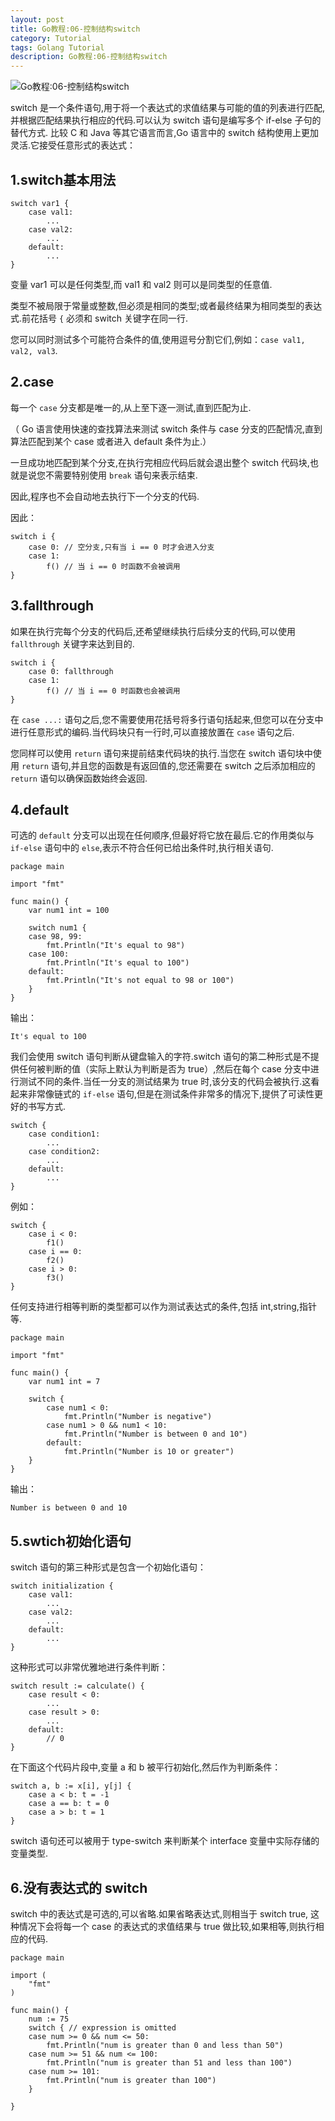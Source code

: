 ```yaml
---
layout: post
title: Go教程:06-控制结构switch
category: Tutorial
tags: Golang Tutorial
description: Go教程:06-控制结构switch
---
```


![Go教程:06-控制结构switch](/assets/image/golang_switch.jpg)

switch 是一个条件语句,用于将一个表达式的求值结果与可能的值的列表进行匹配,并根据匹配结果执行相应的代码.可以认为 switch 语句是编写多个 if-else 子句的替代方式. 比较 C 和 Java 等其它语言而言,Go 语言中的 switch 结构使用上更加灵活.它接受任意形式的表达式：

1.switch基本用法
------------

    switch var1 {
    	case val1:
    		...
    	case val2:
    		...
    	default:
    		...
    }


变量 var1 可以是任何类型,而 val1 和 val2 则可以是同类型的任意值.

类型不被局限于常量或整数,但必须是相同的类型;或者最终结果为相同类型的表达式.前花括号 `{` 必须和 switch 关键字在同一行.

您可以同时测试多个可能符合条件的值,使用逗号分割它们,例如：`case val1, val2, val3`.

2.case
------

每一个 `case` 分支都是唯一的,从上至下逐一测试,直到匹配为止.

（ Go 语言使用快速的查找算法来测试 switch 条件与 case 分支的匹配情况,直到算法匹配到某个 case 或者进入 default 条件为止.）

一旦成功地匹配到某个分支,在执行完相应代码后就会退出整个 switch 代码块,也就是说您不需要特别使用 `break` 语句来表示结束.

因此,程序也不会自动地去执行下一个分支的代码.

因此：

    switch i {
    	case 0: // 空分支,只有当 i == 0 时才会进入分支
    	case 1:
    		f() // 当 i == 0 时函数不会被调用
    }


3.fallthrough
-------------

如果在执行完每个分支的代码后,还希望继续执行后续分支的代码,可以使用 `fallthrough` 关键字来达到目的.

    switch i {
    	case 0: fallthrough
    	case 1:
    		f() // 当 i == 0 时函数也会被调用
    }


在 `case ...:` 语句之后,您不需要使用花括号将多行语句括起来,但您可以在分支中进行任意形式的编码.当代码块只有一行时,可以直接放置在 `case` 语句之后.

您同样可以使用 `return` 语句来提前结束代码块的执行.当您在 switch 语句块中使用 `return` 语句,并且您的函数是有返回值的,您还需要在 switch 之后添加相应的 `return` 语句以确保函数始终会返回.

4.default
---------

可选的 `default` 分支可以出现在任何顺序,但最好将它放在最后.它的作用类似与 `if-else` 语句中的 `else`,表示不符合任何已给出条件时,执行相关语句.

    package main
    
    import "fmt"
    
    func main() {
    	var num1 int = 100
    
    	switch num1 {
    	case 98, 99:
    		fmt.Println("It's equal to 98")
    	case 100: 
    		fmt.Println("It's equal to 100")
    	default:
    		fmt.Println("It's not equal to 98 or 100")
    	}
    }



输出：

    It's equal to 100


我们会使用 switch 语句判断从键盘输入的字符.switch 语句的第二种形式是不提供任何被判断的值（实际上默认为判断是否为 true）,然后在每个 case 分支中进行测试不同的条件.当任一分支的测试结果为 true 时,该分支的代码会被执行.这看起来非常像链式的 `if-else` 语句,但是在测试条件非常多的情况下,提供了可读性更好的书写方式.

    switch {
    	case condition1:
    		...
    	case condition2:
    		...
    	default:
    		...
    }


例如：

    switch {
    	case i < 0:
    		f1()
    	case i == 0:
    		f2()
    	case i > 0:
    		f3()
    }


任何支持进行相等判断的类型都可以作为测试表达式的条件,包括 int,string,指针等.

    package main
    
    import "fmt"
    
    func main() {
    	var num1 int = 7
    
    	switch {
    	    case num1 < 0:
    		    fmt.Println("Number is negative")
    	    case num1 > 0 && num1 < 10:
    		    fmt.Println("Number is between 0 and 10")
    	    default:
    		    fmt.Println("Number is 10 or greater")
    	}
    }


输出：

    Number is between 0 and 10


5.swtich初始化语句
-------------

switch 语句的第三种形式是包含一个初始化语句：

    switch initialization {
    	case val1:
    		...
    	case val2:
    		...
    	default:
    		...
    }


这种形式可以非常优雅地进行条件判断：

    switch result := calculate() {
    	case result < 0:
    		...
    	case result > 0:
    		...
    	default:
    		// 0
    }


在下面这个代码片段中,变量 a 和 b 被平行初始化,然后作为判断条件：

    switch a, b := x[i], y[j] {
    	case a < b: t = -1
    	case a == b: t = 0
    	case a > b: t = 1
    }


switch 语句还可以被用于 type-switch 来判断某个 interface 变量中实际存储的变量类型.

6.没有表达式的 switch
---------------

switch 中的表达式是可选的,可以省略.如果省略表达式,则相当于 switch true, 这种情况下会将每一个 case 的表达式的求值结果与 true 做比较,如果相等,则执行相应的代码.

    package main
    
    import (  
        "fmt"
    )
    
    func main() {  
        num := 75
        switch { // expression is omitted
        case num >= 0 && num <= 50:
            fmt.Println("num is greater than 0 and less than 50")
        case num >= 51 && num <= 100:
            fmt.Println("num is greater than 51 and less than 100")
        case num >= 101:
            fmt.Println("num is greater than 100")
        }
    
    }
    
